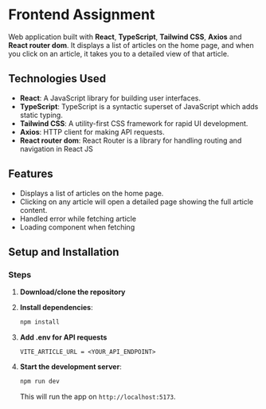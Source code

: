 # Frontend Assignment

Web application built with **React**, **TypeScript**, **Tailwind CSS**, **Axios** and **React router dom**. It displays a list of articles on the home page, and when you click on an article, it takes you to a detailed view of that article.

## Technologies Used

- **React**: A JavaScript library for building user interfaces.
- **TypeScript**: TypeScript is a syntactic superset of JavaScript which adds static typing.
- **Tailwind CSS**: A utility-first CSS framework for rapid UI development.
- **Axios**: HTTP client for making API requests.
- **React router dom**: React Router is a library for handling routing and navigation in React JS

## Features

- Displays a list of articles on the home page.
- Clicking on any article will open a detailed page showing the full article content.
- Handled error while fetching article
- Loading component when fetching

## Setup and Installation

### Steps

1. **Download/clone the repository**

2. **Install dependencies**:
    ```bash
    npm install
    ```

3. **Add .env for API requests**
    ```
    VITE_ARTICLE_URL = <YOUR_API_ENDPOINT>
    ```

4. **Start the development server**:
    ```bash
    npm run dev
    ```

    This will run the app on `http://localhost:5173`.
